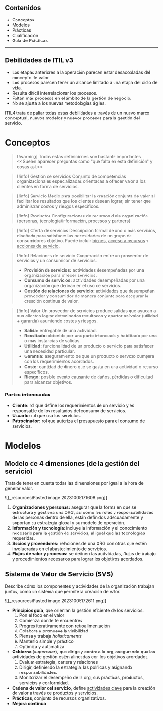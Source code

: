 ## Contenidos
- Conceptos
- Modelos
- Prácticas
- Cualificación
- Guía de Prácticas
---
## Debilidades de ITIL v3
- Las etapas anteriores a la operación parecen estar desacopladas del concepto
de valor.
- Los procesos parecen tener un alcance limitado a una etapa del ciclo de vida.
- Resulta difícil interrelacionar los procesos.
- Faltan más procesos en el ámbito de la gestión de negocio.
- No se ajusta a los nuevas metodologías ágiles.

ITIL4 trata de paliar todas estas debilidades a través de un nuevo marco conceptual, nuevos modelos y nuevos procesos para la gestión del servicio.

# Conceptos
> [!warning] Todas estas definiciones son bastante importantes
> <<Suelen aparecer preguntas como "qué falta en esta definición" y cosas así.>>

> [!info] Gestión de servicios
> Conjunto de competencias organizacionales especializadas orientadas a ofrecer valor a los clientes en forma de servicios.

> [!info] Servicio
> Medio para posibilitar la creación conjunta de valor al facilitar los resultados que los clientes desean lograr, sin tener que administrar costos y riesgos específicos.
>

> [!info] Productos
> Configuraciones de recursos d ela organización (personas, tecnología/información, procesos y partners)

> [!info] Oferta de servicios
> Descripción formal de uno o más servicios, diseñada para satisfacer las necesidades de un grupo de consumidores objetivo. Puede incluir <u>bienes</u>, <u>acceso a recursos</u> y <u>acciones de servicio</u>.

> [!info] Relaciones de servicio
> Cooperación entre un proveedor de servicios y un consumidor de servicios.
> - **Provisión de servicios:** actividades desempeñadas por una organización para ofrecer servicios.
> - **Consumo de servicios:** actividades desempeñadas por una organización que derivan en el uso de servicios.
> - **Gestión de relaciones de servicio:** actividades que desempeñan proveedor y consumidor de manera conjunta para asegurar la creación continua de valor.

> [!info] Valor
> Un proveedor de servicios produce salidas que ayudan a sus clientes lograr deteminados resultados y aportar así valor (utilidad + garantía) asumiendo costes y riesgos.
> - **Salida:** entregable de una actividad.
> - **Resultado:** obtenido por una parte interesada y habilitado por una o más instancias de salidas.
> - **Utilidad:** funcionalidad de un producto o servicio para satisfacer una necesidad particular.
> - **Garantía:** aseguramiento de que un producto o servicio cumplirá con los requerimientos acordados.
> - **Coste**: cantidad de dinero que se gasta en una actividad o recurso específicos.
> - **Riesgo**: posible evento causante de daños, pérdidas o dificultad para alcanzar objetivos.

### Partes interesadas
- **Cliente**: rol que define los requerimientos de un servicio y es responsable de los resultados del consumo de servicios.
- **Usuario:** rol que usa los servicios.
- **Patrocinador:** rol que autoriza el presupuesto para el consumo de servicios.

# Modelos

## Modelo de 4 dimensiones (de la gestión del servicio)
Trata de tener en cuenta todas las dimensiones por igual a la hora de generar valor.

![[_resources/Pasted image 20231005171608.png]]

1. **Organizaciones y personas:** asegurar que la forma en que se estructura y gestiona una ORG, así como los roles y responsabilidades de las personas dentro de ella, están definidos adecuadamente y soportan su estrategia global y su modelo de operación.
2. **Información y tecnología:** incluye la información y el conocimiento necesario para la gestión de servicios, al igual que las tecnologías requeridas.
3. **Socios y proveedores:** relaciones de una ORG con otras que estén involucradas en el abastecimiento de servicios.
4. **Flujos de valor y procesos:** se definen las actividadas, flujos de trabajo y procedimientos necesarios para lograr los objetivos acordados.

## Sistema de Valor de Servicio (SVS)
Describe cómo los componentes y actividades de la organización trabajan juntos, como un sistema que permite la creación de valor.

![[_resources/Pasted image 20231005172611.png]]

- **Principios guía**, que orientan la gestión eficiente de los servicios.
	1. Pon el foco en el valor
	2. Comienza donde te encuentres
	3. Progres iterativamente con retroalimentación
	4. Colabora y promueve la visibilidad
	5. Piensa y trabaja *holísticamente*
	6. Mantenlo simple y práctico
	7. Optimiza y automatiza
- **Gobierno** (*supervisor*), que dirige y controla la org, asegurando que las actividades de gestión estén alineadas con los objetivos acordados.
	1. Evaluar estrategia, cartera y relaciones
	2. Dirigir, definiendo la estrategia, las políticas y asignando responsabilidades.
	3. Monitorizar el desempeño de la org, sus prácticas, productos, servicios y conformidad.
- **Cadena de valor del servicio**, define <u>actividades clave</u> para la creación de valor a través de productos y servicios.
- **Prácticas**, conjunto de recursos organizativos.
- **Mejora continua**